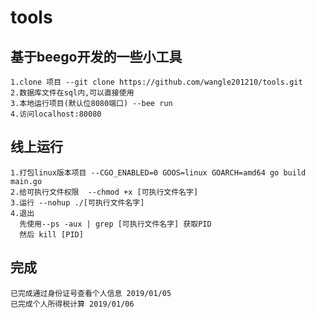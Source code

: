 # tools
## 基于beego开发的一些小工具 
 ```
 1.clone 项目 --git clone https://github.com/wangle201210/tools.git
 2.数据库文件在sql内,可以直接使用
 3.本地运行项目(默认位8080端口) --bee run 
 4.访问localhost:80080
 ```

## 线上运行
```
1.打包linux版本项目 --CGO_ENABLED=0 GOOS=linux GOARCH=amd64 go build main.go
2.给可执行文件权限  --chmod +x [可执行文件名字]
3.运行 --nohup ./[可执行文件名字]
4.退出 
  先使用--ps -aux | grep [可执行文件名字] 获取PID
  然后 kill [PID]
  ```
  
## 完成
  ```
  已完成通过身份证号查看个人信息 2019/01/05
  已完成个人所得税计算 2019/01/06
  ```
